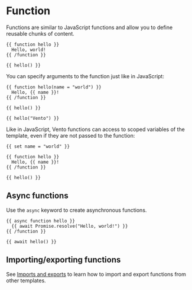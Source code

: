 # Function

Functions are similar to JavaScript functions and allow you to define reusable
chunks of content.

```vento
{{ function hello }}
  Hello, world!
{{ /function }}

{{ hello() }}
```

You can specify arguments to the function just like in JavaScript:

```vento
{{ function hello(name = "world") }}
  Hello, {{ name }}!
{{ /function }}

{{ hello() }}

{{ hello("Vento") }}
```

Like in JavaScript, Vento functions can access to scoped variables of the
template, even if they are not passed to the function:

```vento
{{ set name = "world" }}

{{ function hello }}
  Hello, {{ name }}!
{{ /function }}

{{ hello() }}
```

## Async functions

Use the `async` keyword to create asynchronous functions.

```vento
{{ async function hello }}
  {{ await Promise.resolve("Hello, world!") }}
{{ /function }}

{{ await hello() }}
```

## Importing/exporting functions

See [Imports and exports](./import-export.md) to learn how to import and export
functions from other templates.
